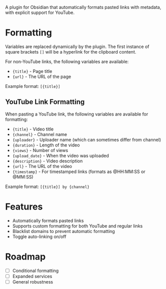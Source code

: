 A plugin for Obsidian that automatically formats pasted links with metadata, with explicit support for YouTube.

# Formatting
Variables are replaced dynamically by the plugin. The first instance of square brackets `[]` will be a hyperlink for the clipboard content.

For non-YouTube links, the following variables are available:

- `{title}` - Page title
- `{url}` - The URL of the page

Example format: `[{title}]`

## YouTube Link Formatting

When pasting a YouTube link, the following variables are available for formatting:

- `{title}` - Video title
- `{channel}` - Channel name
- `{uploader}` - Uploader name (which can sometimes differ from channel)
- `{duration}` - Length of the video
- `{views}` - Number of views
- `{upload_date}` - When the video was uploaded
- `{description}` - Video description
- `{url}` - The URL of the video
- `{timestamp}` - For timestamped links (formats as @HH:MM:SS or @MM:SS)

Example format: `[{title}] by {channel}`

# Features

- Automatically formats pasted links
- Supports custom formatting for both YouTube and regular links
- Blacklist domains to prevent automatic formatting
- Toggle auto-linking on/off

# Roadmap
- [ ] Conditional formatting
- [ ] Expanded services
- [ ] General robustness